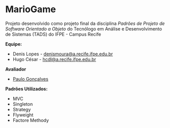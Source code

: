 # MarioGame

Projeto desenvolvido como projeto final da disciplina *Padrões de Projeto de Software Orientado a Objeto* do Tecnólogo em Análise e Desenvolvimento de Sistemas (TADS) do IFPE - Campus Recife

**Equipe:**
- Denis Lopes - denismoura@a.recife.ifpe.edu.br
- Hugo César - hcdl@a.recife.ifpe.edu.br

**Avaliador**
- [Paulo Gonçalves](https://sites.google.com/site/paulomgj/home/padroes)

**Padrões Utilizados:**
- MVC
- Singleton
- Strategy
- Flyweight
- Factore Methody
